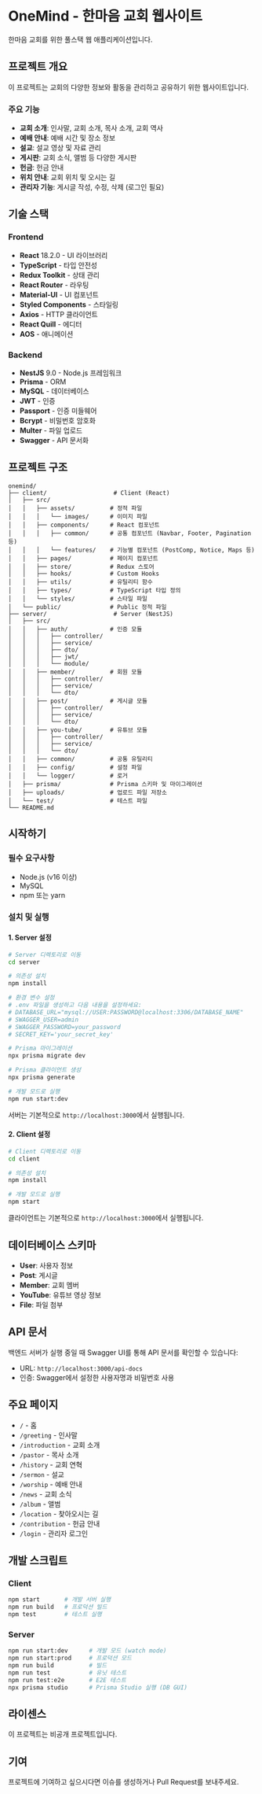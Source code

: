 # OneMind - 한마음 교회 웹사이트

한마음 교회를 위한 풀스택 웹 애플리케이션입니다.

## 프로젝트 개요

이 프로젝트는 교회의 다양한 정보와 활동을 관리하고 공유하기 위한 웹사이트입니다.

### 주요 기능

- **교회 소개**: 인사말, 교회 소개, 목사 소개, 교회 역사
- **예배 안내**: 예배 시간 및 장소 정보
- **설교**: 설교 영상 및 자료 관리
- **게시판**: 교회 소식, 앨범 등 다양한 게시판
- **헌금**: 헌금 안내
- **위치 안내**: 교회 위치 및 오시는 길
- **관리자 기능**: 게시글 작성, 수정, 삭제 (로그인 필요)

## 기술 스택

### Frontend
- **React** 18.2.0 - UI 라이브러리
- **TypeScript** - 타입 안전성
- **Redux Toolkit** - 상태 관리
- **React Router** - 라우팅
- **Material-UI** - UI 컴포넌트
- **Styled Components** - 스타일링
- **Axios** - HTTP 클라이언트
- **React Quill** - 에디터
- **AOS** - 애니메이션

### Backend
- **NestJS** 9.0 - Node.js 프레임워크
- **Prisma** - ORM
- **MySQL** - 데이터베이스
- **JWT** - 인증
- **Passport** - 인증 미들웨어
- **Bcrypt** - 비밀번호 암호화
- **Multer** - 파일 업로드
- **Swagger** - API 문서화

## 프로젝트 구조

```
onemind/
├── client/                   # Client (React)
│   ├── src/
│   │   ├── assets/          # 정적 파일
│   │   │   └── images/      # 이미지 파일
│   │   ├── components/      # React 컴포넌트
│   │   │   ├── common/      # 공통 컴포넌트 (Navbar, Footer, Pagination 등)
│   │   │   └── features/    # 기능별 컴포넌트 (PostComp, Notice, Maps 등)
│   │   ├── pages/           # 페이지 컴포넌트
│   │   ├── store/           # Redux 스토어
│   │   ├── hooks/           # Custom Hooks
│   │   ├── utils/           # 유틸리티 함수
│   │   ├── types/           # TypeScript 타입 정의
│   │   └── styles/          # 스타일 파일
│   └── public/              # Public 정적 파일
├── server/                   # Server (NestJS)
│   ├── src/
│   │   ├── auth/            # 인증 모듈
│   │   │   ├── controller/
│   │   │   ├── service/
│   │   │   ├── dto/
│   │   │   ├── jwt/
│   │   │   └── module/
│   │   ├── member/          # 회원 모듈
│   │   │   ├── controller/
│   │   │   ├── service/
│   │   │   └── dto/
│   │   ├── post/            # 게시글 모듈
│   │   │   ├── controller/
│   │   │   ├── service/
│   │   │   └── dto/
│   │   ├── you-tube/        # 유튜브 모듈
│   │   │   ├── controller/
│   │   │   ├── service/
│   │   │   └── dto/
│   │   ├── common/          # 공통 유틸리티
│   │   ├── config/          # 설정 파일
│   │   └── logger/          # 로거
│   ├── prisma/              # Prisma 스키마 및 마이그레이션
│   ├── uploads/             # 업로드 파일 저장소
│   └── test/                # 테스트 파일
└── README.md
```

## 시작하기

### 필수 요구사항

- Node.js (v16 이상)
- MySQL
- npm 또는 yarn

### 설치 및 실행

#### 1. Server 설정

```bash
# Server 디렉토리로 이동
cd server

# 의존성 설치
npm install

# 환경 변수 설정
# .env 파일을 생성하고 다음 내용을 설정하세요:
# DATABASE_URL="mysql://USER:PASSWORD@localhost:3306/DATABASE_NAME"
# SWAGGER_USER=admin
# SWAGGER_PASSWORD=your_password
# SECRET_KEY='your_secret_key'

# Prisma 마이그레이션
npx prisma migrate dev

# Prisma 클라이언트 생성
npx prisma generate

# 개발 모드로 실행
npm run start:dev
```

서버는 기본적으로 `http://localhost:3000`에서 실행됩니다.

#### 2. Client 설정

```bash
# Client 디렉토리로 이동
cd client

# 의존성 설치
npm install

# 개발 모드로 실행
npm start
```

클라이언트는 기본적으로 `http://localhost:3000`에서 실행됩니다.

## 데이터베이스 스키마

- **User**: 사용자 정보
- **Post**: 게시글
- **Member**: 교회 멤버
- **YouTube**: 유튜브 영상 정보
- **File**: 파일 첨부

## API 문서

백엔드 서버가 실행 중일 때 Swagger UI를 통해 API 문서를 확인할 수 있습니다:
- URL: `http://localhost:3000/api-docs`
- 인증: Swagger에서 설정한 사용자명과 비밀번호 사용

## 주요 페이지

- `/` - 홈
- `/greeting` - 인사말
- `/introduction` - 교회 소개
- `/pastor` - 목사 소개
- `/history` - 교회 연혁
- `/sermon` - 설교
- `/worship` - 예배 안내
- `/news` - 교회 소식
- `/album` - 앨범
- `/location` - 찾아오시는 길
- `/contribution` - 헌금 안내
- `/login` - 관리자 로그인

## 개발 스크립트

### Client
```bash
npm start       # 개발 서버 실행
npm run build   # 프로덕션 빌드
npm test        # 테스트 실행
```

### Server
```bash
npm run start:dev      # 개발 모드 (watch mode)
npm run start:prod     # 프로덕션 모드
npm run build          # 빌드
npm run test           # 유닛 테스트
npm run test:e2e       # E2E 테스트
npx prisma studio      # Prisma Studio 실행 (DB GUI)
```

## 라이센스

이 프로젝트는 비공개 프로젝트입니다.

## 기여

프로젝트에 기여하고 싶으시다면 이슈를 생성하거나 Pull Request를 보내주세요.